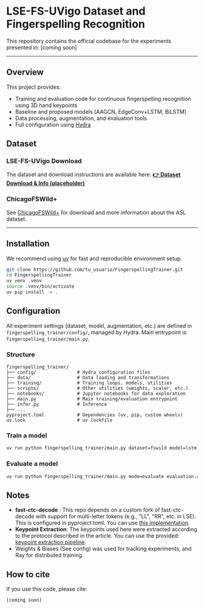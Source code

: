 # LSE-FS-UVigo Dataset and Fingerspelling Recognition

This repository contains the official codebase for the experiments presented in: [coming soon]


---

## Overview

This project provides:

- Training and evaluation code for continuous fingerspelling recognition using 3D hand keypoints
- Baseline and proposed models (AAGCN, EdgeConv+LSTM, BiLSTM)
- Data processing, augmentation, and evaluation tools
- Full configuration using [Hydra](https://hydra.cc/)

## Dataset

### LSE-FS-UVigo Download

The dataset and download instructions are available here:
**[👉 Dataset Download & Info (placeholder)]()**

### ChicagoFSWild+

See [ChicagoFSWild+](https://home.ttic.edu/~klivescu/ChicagoFSWild.htm) for download and more information about the ASL dataset.

---

## Installation

We recommend using [uv](https://uv.pycqa.org/) for fast and reproducible environment setup.

```bash
git clone https://github.com/tu_usuario/FingerspellingTrainer.git
cd FingerspellingTrainer
uv venv .venv
source .venv/bin/activate
uv pip install -e .
```

## Configuration

All experiment settings (dataset, model, augmentation, etc.) are defined in `fingerspelling_trainer/config/`, managed by Hydra.
Main entrypoint is `fingerspelling_trainer/main.py`.

### Structure
```
fingerspelling_trainer/
├── config/               # Hydra configuration files
├── data/                 # Data loading and transformations
├── training/             # Training loops, models, utilities
├── scripts/              # Other utilities (weights, scaler, etc.)
├── notebooks/            # Jupyter notebooks for data exploration
├── main.py               # Main training/evaluation entrypoint
├── infer.py              # Inference
├── ...
pyproject.toml            # Dependencies (uv, pip, custom wheels)
uv.lock                   # uv lockfile
```

### Train a model

```bash
uv run python fingerspelling_trainer/main.py dataset=fswild model=lstm
```

### Evaluate a model
```bash
uv run python fingerspelling_trainer/main.py mode=evaluate evaluation.checkpoint_path="path/to/ckpt.ckpt"
```

## Notes
-  **fast-ctc-decode** : This repo depends on a custom fork of fast-ctc-decode with support for multi-letter tokens (e.g., "LL", "RR", etc. in LSE). This is configured in pyproject.toml. You can use [this implementation](https://github.com/lruanova/fast-ctc-decode).
- **Keypoint Extraction**: The keypoints used here were extracted according to the protocol described in the article. You can use the provided: [keypoint extraction pipeline](placeholder).
- Weights & Biases (See config) was used for tracking experiments, and Ray for distributed training.

## How to cite

If you use this code, please cite:
```
[coming soon]
```

